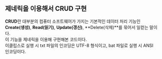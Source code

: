 ## 제네릭을 이용해서 CRUD 구현
**CRUD**란 대부분의 컴퓨터 소프트웨어가 가지는 기본적인 데이터 처리 기능인 **Create(생성)**, **Read(읽기)**, **Update(갱신)**, **Delete(삭제)**를 묶어서 일컫는 말이다.  
이 기능을 제네릭을 이용해 구현해본 코드이다.  
이클립스로 실행 시 txt 파일의 인코딩은 UTF-8 형식이고, bat 파일로 실행 시 ANSI 인코딩이다.